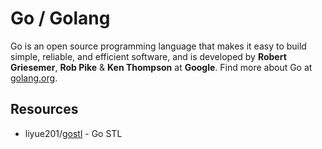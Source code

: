 # Go / Golang

Go is an open source programming language that makes it easy to build simple, reliable, and efficient software, and is developed by **Robert Griesemer**, **Rob Pike** & **Ken Thompson** at **Google**. Find more about Go at [golang.org](https://golang.org/). 

## Resources

- liyue201/[gostl](https://github.com/liyue201/gostl) - Go STL
